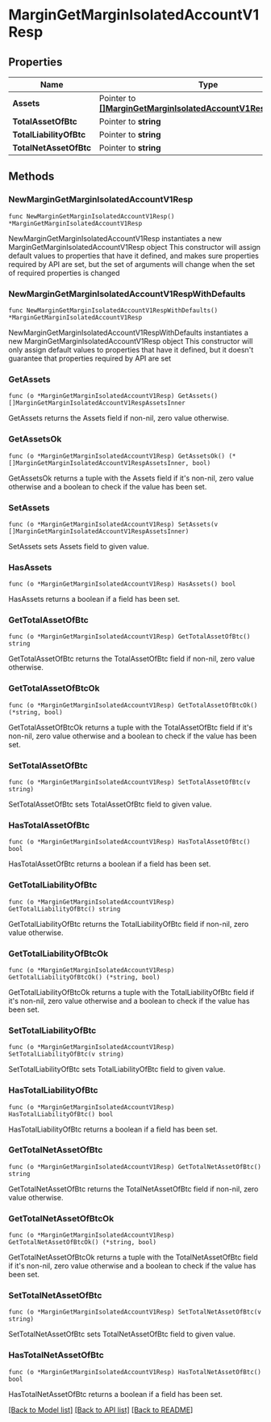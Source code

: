# MarginGetMarginIsolatedAccountV1Resp

## Properties

Name | Type | Description | Notes
------------ | ------------- | ------------- | -------------
**Assets** | Pointer to [**[]MarginGetMarginIsolatedAccountV1RespAssetsInner**](MarginGetMarginIsolatedAccountV1RespAssetsInner.md) |  | [optional] 
**TotalAssetOfBtc** | Pointer to **string** |  | [optional] 
**TotalLiabilityOfBtc** | Pointer to **string** |  | [optional] 
**TotalNetAssetOfBtc** | Pointer to **string** |  | [optional] 

## Methods

### NewMarginGetMarginIsolatedAccountV1Resp

`func NewMarginGetMarginIsolatedAccountV1Resp() *MarginGetMarginIsolatedAccountV1Resp`

NewMarginGetMarginIsolatedAccountV1Resp instantiates a new MarginGetMarginIsolatedAccountV1Resp object
This constructor will assign default values to properties that have it defined,
and makes sure properties required by API are set, but the set of arguments
will change when the set of required properties is changed

### NewMarginGetMarginIsolatedAccountV1RespWithDefaults

`func NewMarginGetMarginIsolatedAccountV1RespWithDefaults() *MarginGetMarginIsolatedAccountV1Resp`

NewMarginGetMarginIsolatedAccountV1RespWithDefaults instantiates a new MarginGetMarginIsolatedAccountV1Resp object
This constructor will only assign default values to properties that have it defined,
but it doesn't guarantee that properties required by API are set

### GetAssets

`func (o *MarginGetMarginIsolatedAccountV1Resp) GetAssets() []MarginGetMarginIsolatedAccountV1RespAssetsInner`

GetAssets returns the Assets field if non-nil, zero value otherwise.

### GetAssetsOk

`func (o *MarginGetMarginIsolatedAccountV1Resp) GetAssetsOk() (*[]MarginGetMarginIsolatedAccountV1RespAssetsInner, bool)`

GetAssetsOk returns a tuple with the Assets field if it's non-nil, zero value otherwise
and a boolean to check if the value has been set.

### SetAssets

`func (o *MarginGetMarginIsolatedAccountV1Resp) SetAssets(v []MarginGetMarginIsolatedAccountV1RespAssetsInner)`

SetAssets sets Assets field to given value.

### HasAssets

`func (o *MarginGetMarginIsolatedAccountV1Resp) HasAssets() bool`

HasAssets returns a boolean if a field has been set.

### GetTotalAssetOfBtc

`func (o *MarginGetMarginIsolatedAccountV1Resp) GetTotalAssetOfBtc() string`

GetTotalAssetOfBtc returns the TotalAssetOfBtc field if non-nil, zero value otherwise.

### GetTotalAssetOfBtcOk

`func (o *MarginGetMarginIsolatedAccountV1Resp) GetTotalAssetOfBtcOk() (*string, bool)`

GetTotalAssetOfBtcOk returns a tuple with the TotalAssetOfBtc field if it's non-nil, zero value otherwise
and a boolean to check if the value has been set.

### SetTotalAssetOfBtc

`func (o *MarginGetMarginIsolatedAccountV1Resp) SetTotalAssetOfBtc(v string)`

SetTotalAssetOfBtc sets TotalAssetOfBtc field to given value.

### HasTotalAssetOfBtc

`func (o *MarginGetMarginIsolatedAccountV1Resp) HasTotalAssetOfBtc() bool`

HasTotalAssetOfBtc returns a boolean if a field has been set.

### GetTotalLiabilityOfBtc

`func (o *MarginGetMarginIsolatedAccountV1Resp) GetTotalLiabilityOfBtc() string`

GetTotalLiabilityOfBtc returns the TotalLiabilityOfBtc field if non-nil, zero value otherwise.

### GetTotalLiabilityOfBtcOk

`func (o *MarginGetMarginIsolatedAccountV1Resp) GetTotalLiabilityOfBtcOk() (*string, bool)`

GetTotalLiabilityOfBtcOk returns a tuple with the TotalLiabilityOfBtc field if it's non-nil, zero value otherwise
and a boolean to check if the value has been set.

### SetTotalLiabilityOfBtc

`func (o *MarginGetMarginIsolatedAccountV1Resp) SetTotalLiabilityOfBtc(v string)`

SetTotalLiabilityOfBtc sets TotalLiabilityOfBtc field to given value.

### HasTotalLiabilityOfBtc

`func (o *MarginGetMarginIsolatedAccountV1Resp) HasTotalLiabilityOfBtc() bool`

HasTotalLiabilityOfBtc returns a boolean if a field has been set.

### GetTotalNetAssetOfBtc

`func (o *MarginGetMarginIsolatedAccountV1Resp) GetTotalNetAssetOfBtc() string`

GetTotalNetAssetOfBtc returns the TotalNetAssetOfBtc field if non-nil, zero value otherwise.

### GetTotalNetAssetOfBtcOk

`func (o *MarginGetMarginIsolatedAccountV1Resp) GetTotalNetAssetOfBtcOk() (*string, bool)`

GetTotalNetAssetOfBtcOk returns a tuple with the TotalNetAssetOfBtc field if it's non-nil, zero value otherwise
and a boolean to check if the value has been set.

### SetTotalNetAssetOfBtc

`func (o *MarginGetMarginIsolatedAccountV1Resp) SetTotalNetAssetOfBtc(v string)`

SetTotalNetAssetOfBtc sets TotalNetAssetOfBtc field to given value.

### HasTotalNetAssetOfBtc

`func (o *MarginGetMarginIsolatedAccountV1Resp) HasTotalNetAssetOfBtc() bool`

HasTotalNetAssetOfBtc returns a boolean if a field has been set.


[[Back to Model list]](../README.md#documentation-for-models) [[Back to API list]](../README.md#documentation-for-api-endpoints) [[Back to README]](../README.md)


